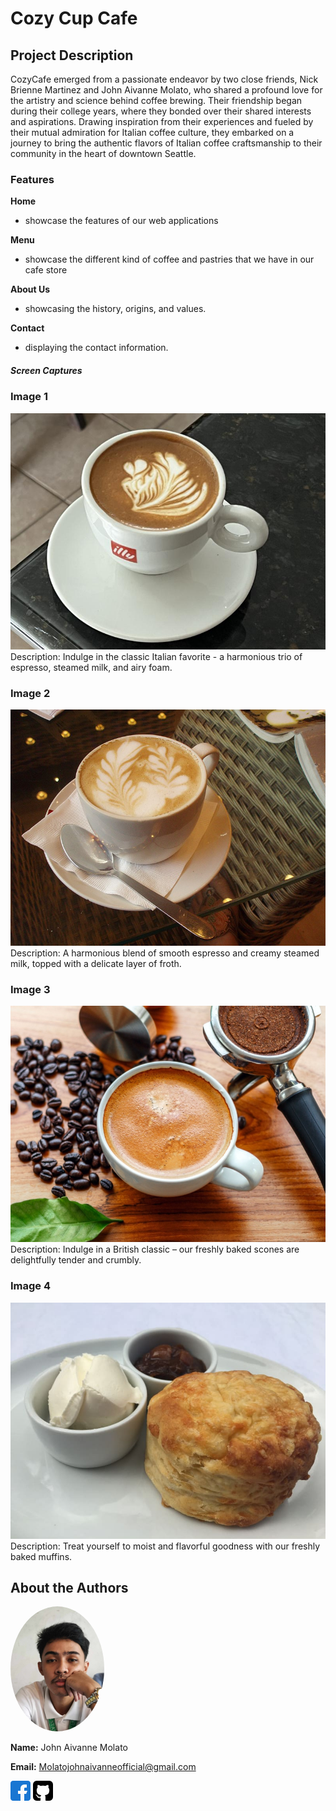 # Cozy Cup Cafe

## Project Description

CozyCafe emerged from a passionate endeavor by two close friends, Nick Brienne Martinez and John Aivanne Molato, who shared a profound love for the artistry and science behind coffee brewing. Their friendship began during their college years, where they bonded over their shared interests and aspirations. Drawing inspiration from their experiences and fueled by their mutual admiration for Italian coffee culture, they embarked on a journey to bring the authentic flavors of Italian coffee craftsmanship to their community in the heart of downtown Seattle.


### Features


**Home**
- showcase the features of our web applications

**Menu**
- showcase the different kind of coffee and pastries that we have in our cafe store

**About Us**
- showcasing the history, origins, and values.

**Contact**
- displaying the contact information.


##### Screen Captures

### Image 1
![Image 1](cappu.jpg)
Description: Indulge in the classic Italian favorite - a harmonious trio of espresso, steamed milk, and airy foam. 

### Image 2
![Image 2](latte.jpg)
Description: A harmonious blend of smooth espresso and creamy steamed milk, topped with a delicate layer of froth.

### Image 3
![Image 3](expresso.jpg)
Description: Indulge in a British classic – our freshly baked scones are delightfully tender and crumbly. 

### Image 4
![Image 4](scones.jpg)
Description: Treat yourself to moist and flavorful goodness with our freshly baked muffins.


## About the Authors
<img src="ayban.jpeg" alt="Your Name" width="150" style="border-radius: 50%">

**Name:** John Aivanne Molato


**Email:** Molatojohnaivanneofficial@gmail.com

[![Facebook](facebook.png)](https://www.facebook.com/aybanxxx)
[![GitHub](github-sign.png)](https://github.com/aybanmola22y)
